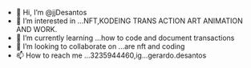 - 👋 Hi, I’m @jjDesantos
- 👀 I’m interested in ...NFT,KODEING TRANS ACTION ART ANIMATION AND WORK.
- 🌱 I’m currently learning ...how to code and document transactions 
- 💞️ I’m looking to collaborate on ...are nft and coding 
- 📫 How to reach me ...3235944460,ig...gerardo.desantos

<!---
jjDesantos/jjDesantos is a ✨ special ✨ repository because its `README.md` (this file) appears on your GitHub profile.
You can click the Preview link to take a look at your changes.
--->
